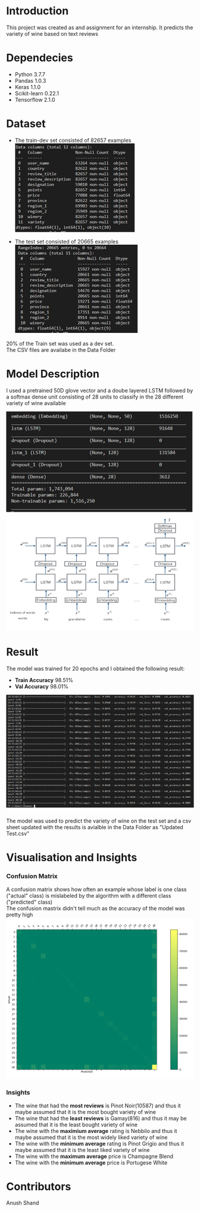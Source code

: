 # Introduction
This project was created as and assignment for an internship. It predicts the variety of wine based on text reviews

# Dependecies
* Python 3.7.7
* Pandas 1.0.3
* Keras 1.1.0
* Scikit-learn 0.22.1
* Tensorflow 2.1.0

# Dataset
* The train-dev set consisted of 82657 examples  
![TrainData](/Images/TrainData.png)  

* The test set consisted of 20665 examples  
![TestData](/Images/TestData.png)  

20% of the Train set was used as a dev set.  
The CSV files are availabe in the Data Folder  
  
    
# Model Description  
  
I used a pretrained 50D glove vector and a doube layered LSTM followed by a softmax dense unit consisting of 28 units to classify in the 28 different variety of wine available
  
![ModelSummary](/Images/Model.png)  
![ModelDescription](/Images/ModelStructure.png)  
    
# Result
The model was trained for 20 epochs and I obtained the following result:  
* **Train Accuracy** 98.51%  
* **Val Accuracy**     98.01%  
  
![Accuracy](/Images/Accuracy.png)  
  
The model was used to predict the variety of wine on the test set and a csv sheet updated with the results is avialble in the Data Folder as "Updated Test.csv"  

# Visualisation and Insights

### Confusion Matrix 
A confusion matrix shows how often an example whose label is one class ("actual" class) is mislabeled by the algorithm with a different class ("predicted" class)  
The confusion mastrix didn't tell much as the accuracy of the model was pretty high
![Confusion](/Images/cm.png) 

### Insights
* The wine that had the **most reviews** is Pinot Noir(10587) and thus it maybe assumed that it is the most bought variety of wine  
* The wine that had the **least reviews** is Gamay(816) and thus it may be assumed that it is the least bought variety of wine 
* The wine with the **maximium average** rating is Nebbilo and thus it maybe assumed that it is the most widely liked variety of wine
* The wine with the **minimum average** rating is Pinot Grigio and thus it maybe assumed that it is the least liked variety of wine
* The wine with the **maximum average** price is Champagne Blend
* The wine with the **minimum average** price is Portugese White  
  
  
# Contributors
Anush Shand

